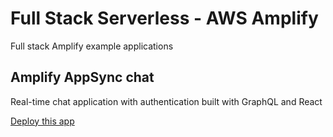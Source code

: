 # Full Stack Serverless - AWS Amplify

Full stack Amplify example applications

## Amplify AppSync chat

Real-time chat application with authentication built with GraphQL and React

[Deploy this app](https://github.com/full-stack-serverless/full-stack-amplify/tree/main/amplify-appsync-chat)